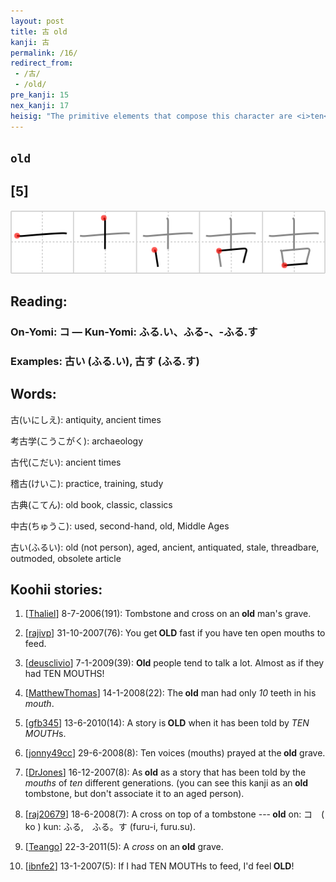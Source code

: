 ```yaml
---
layout: post
title: 古 old
kanji: 古
permalink: /16/
redirect_from:
 - /古/
 - /old/
pre_kanji: 15
nex_kanji: 17
heisig: "The primitive elements that compose this character are <i>ten</i> and <i>mouth</i>, but you may find it easier to remember it as a pictograph of a tombstone with a cross on top. Just think back to one of those graveyards you have visited, or better still, used to play in as a child, with <b>old</b> inscriptions on the tombstones. This departure from the primitive elements in favor of a pictograph will take place now and again at these early stages, and almost never after that. So you need not worry about cluttering up your memory with too many character &quot;drawings.&quot;"
---
```


## `old`

## [5]

<div class="stroke"><img src="../images/E58FA4.png" /></div>

## Reading:

### On-Yomi: コ &mdash; Kun-Yomi: ふる.い、ふる-、-ふる.す

### Examples: 古い (ふる.い), 古す (ふる.す)

## Words:

古(いにしえ): antiquity, ancient times

考古学(こうこがく): archaeology

古代(こだい): ancient times

稽古(けいこ): practice, training, study

古典(こてん): old book, classic, classics

中古(ちゅうこ): used, second-hand, old, Middle Ages

古い(ふるい): old (not person), aged, ancient, antiquated, stale, threadbare, outmoded, obsolete article

## Koohii stories:

1) [<a href="http://kanji.koohii.com/profile/Thaliel">Thaliel</a>] 8-7-2006(191): Tombstone and cross on an<strong> old</strong> man&#039;s grave. 

2) [<a href="http://kanji.koohii.com/profile/rajivp">rajivp</a>] 31-10-2007(76): You get<strong> OLD</strong> fast if you have ten open mouths to feed. 

3) [<a href="http://kanji.koohii.com/profile/deusclivio">deusclivio</a>] 7-1-2009(39): <strong>Old</strong> people tend to talk a lot. Almost as if they had TEN MOUTHS! 

4) [<a href="http://kanji.koohii.com/profile/MatthewThomas">MatthewThomas</a>] 14-1-2008(22): The<strong> old</strong> man had only <em>10</em> teeth in his <em>mouth</em>. 

5) [<a href="http://kanji.koohii.com/profile/gfb345">gfb345</a>] 13-6-2010(14): A story is<strong> OLD</strong> when it has been told by <em>TEN MOUTH</em>s. 

6) [<a href="http://kanji.koohii.com/profile/jonny49cc">jonny49cc</a>] 29-6-2008(8): Ten voices (mouths) prayed at the<strong> old</strong> grave. 

7) [<a href="http://kanji.koohii.com/profile/DrJones">DrJones</a>] 16-12-2007(8): As<strong> old</strong> as a story that has been told by the <em>mouths</em> of <em>ten</em> different generations. (you can see this kanji as an<strong> old</strong> tombstone, but don&#039;t associate it to an aged person). 

8) [<a href="http://kanji.koohii.com/profile/raj20679">raj20679</a>] 18-6-2008(7): A cross on top of a tombstone ---<strong> old</strong> on: コ　( ko ) kun: ふる,　ふる。す (furu-i, furu.su). 

9) [<a href="http://kanji.koohii.com/profile/Teango">Teango</a>] 22-3-2011(5): A <em>cross</em> on an<strong> old</strong> grave. 

10) [<a href="http://kanji.koohii.com/profile/ibnfe2">ibnfe2</a>] 13-1-2007(5): If I had TEN MOUTHs to feed, I&#039;d feel<strong> OLD</strong>! 
